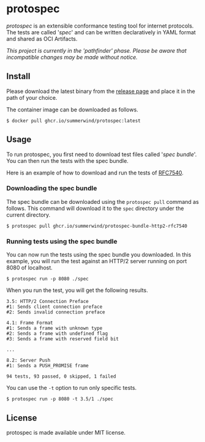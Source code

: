 # protospec

*protospec* is an extensible conformance testing tool for internet protocols. The tests are called '*spec*' and can be written declaratively in YAML format and shared as OCI Artifacts.

*This project is currently in the 'pathfinder' phase. Please be aware that incompatible changes may be made without notice.*

## Install

Please download the latest binary from the [release page](https://github.com/summerwind/protospec/releases) and place it in the path of your choice.

The container image can be downloaded as follows.

```
$ docker pull ghcr.io/summerwind/protospec:latest
```

## Usage

To run protospec, you first need to download test files called '*spec bundle*'. You can then run the tests with the spec bundle.

Here is an example of how to download and run the tests of [RFC7540](https://tools.ietf.org/html/rfc7540).

### Downloading the spec bundle

The spec bundle can be downloaded using the `protospec pull` command as follows. This command will download it to the `spec` directory under the current directory.

```
$ protospec pull ghcr.io/summerwind/protospec-bundle-http2-rfc7540
```

### Running tests using the spec bundle

You can now run the tests using the spec bundle you downloaded. In this example, you will run the test against an HTTP/2 server running on port 8080 of localhost.

```
$ protospec run -p 8080 ./spec
```

When you run the test, you will get the following results.

```
3.5: HTTP/2 Connection Preface
#1: Sends client connection preface
#2: Sends invalid connection preface

4.1: Frame Format
#1: Sends a frame with unknown type
#2: Sends a frame with undefined flag
#3: Sends a frame with reserved field bit

...

8.2: Server Push
#1: Sends a PUSH_PROMISE frame

94 tests, 93 passed, 0 skipped, 1 failed
```

You can use the `-t` option to run only specific tests.

```
$ protospec run -p 8080 -t 3.5/1 ./spec
```

## License

protospec is made available under MIT license.
